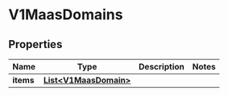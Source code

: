 # V1MaasDomains

## Properties
Name | Type | Description | Notes
------------ | ------------- | ------------- | -------------
**items** | [**List&lt;V1MaasDomain&gt;**](V1MaasDomain.md) |  | 
